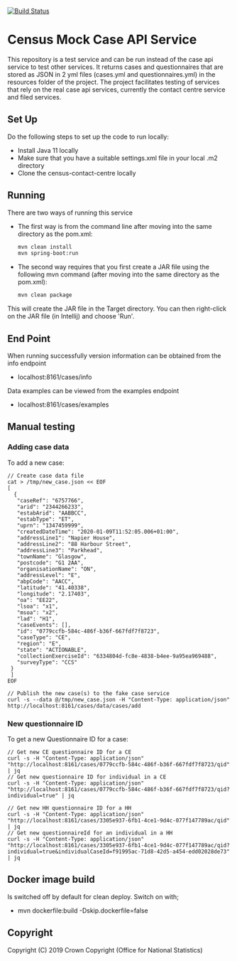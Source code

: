 [![Build Status](https://travis-ci.com/ONSdigital/census-mock-case-api-service.svg?branch=master)](https://travis-ci.com/ONSdigital/census-mock-case-api-service)


# Census Mock Case API Service
This repository is a test service and can be run instead of the case api service to test other services. It returns cases and questionnaires that are stored as JSON in 2 yml files 
(cases.yml and questionnaires.yml) in the resources folder of the project. The project facilitates testing of services that rely on the real case api services, currently the contact centre service and filed services. 

## Set Up
Do the following steps to set up the code to run locally:
* Install Java 11 locally
* Make sure that you have a suitable settings.xml file in your local .m2 directory
* Clone the census-contact-centre locally

## Running

There are two ways of running this service

* The first way is from the command line after moving into the same directory as the pom.xml:
    ```bash
    mvn clean install
    mvn spring-boot:run
    ```
* The second way requires that you first create a JAR file using the following mvn command (after moving into the same directory as the pom.xml):
    ```bash
    mvn clean package
    ```
This will create the JAR file in the Target directory. You can then right-click on the JAR file (in Intellij) and choose 'Run'.

## End Point

When running successfully version information can be obtained from the info endpoint
    
* localhost:8161/cases/info

Data examples can be viewed from the examples endpoint

* localhost:8161/cases/examples

## Manual testing

### Adding case data

To add a new case:

    // Create case data file
    cat > /tmp/new_case.json << EOF
    [
      {
       "caseRef": "6757766",
       "arid": "2344266233",
       "estabArid": "AABBCC",
       "estabType": "ET",
       "uprn": "1347459999",
       "createdDateTime": "2020-01-09T11:52:05.006+01:00",
       "addressLine1": "Napier House",
       "addressLine2": "88 Harbour Street",
       "addressLine3": "Parkhead",
       "townName": "Glasgow",
       "postcode": "G1 2AA",
       "organisationName": "ON",
       "addressLevel": "E",
       "abpCode": "AACC",
       "latitude": "41.40338",
       "longitude": "2.17403",
       "oa": "EE22",
       "lsoa": "x1",
       "msoa": "x2",
       "lad": "H1",
       "caseEvents": [],
       "id": "0779ccfb-584c-486f-b36f-667fdf7f8723",
       "caseType": "CE",
       "region": "E",
       "state": "ACTIONABLE",
       "collectionExerciseId": "6334804d-fc8e-4838-b4ee-9a95ea969488",
       "surveyType": "CCS"
     }
     ]
    EOF
    
    // Publish the new case(s) to the fake case service
    curl -s --data @/tmp/new_case.json -H "Content-Type: application/json" http://localhost:8161/cases/data/cases/add


### New questionnaire ID

To get a new Questionnaire ID for a case:
    
    // Get new CE questionnaire ID for a CE
    curl -s -H "Content-Type: application/json" "http://localhost:8161/cases/0779ccfb-584c-486f-b36f-667fdf7f8723/qid" | jq
    // Get new questionnaire ID for individual in a CE
    curl -s -H "Content-Type: application/json" "http://localhost:8161/cases/0779ccfb-584c-486f-b36f-667fdf7f8723/qid?individual=true" | jq

    // Get new HH questionnaire ID for a HH
    curl -s -H "Content-Type: application/json" "http://localhost:8161/cases/3305e937-6fb1-4ce1-9d4c-077f147789ac/qid" | jq
    // Get new questionnaireId for an individual in a HH
    curl -s -H "Content-Type: application/json" "http://localhost:8161/cases/3305e937-6fb1-4ce1-9d4c-077f147789ac/qid?individual=true&individualCaseId=f91995ac-71d8-42d5-a454-edd02028de73" | jq


## Docker image build
Is switched off by default for clean deploy. Switch on with;

* mvn dockerfile:build -Dskip.dockerfile=false

    
## Copyright
Copyright (C) 2019 Crown Copyright (Office for National Statistics)

